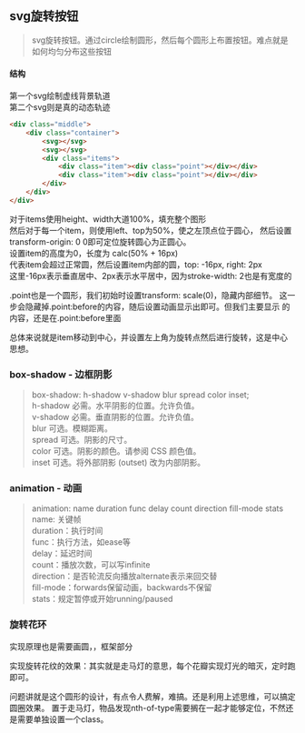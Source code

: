 <!--
https://ae01.alicdn.com/kf/H7dacf3be3084475ca8ed15daa2f914dej.png
前端
svg旋转按钮
svg旋转按钮。通过circle绘制圆形，然后每个圆形上布置按钮。难点就是如何均匀分布这些按钮
svg旋转按钮。通过circle绘制圆形，然后每个圆形上布置按钮。难点就是如何均匀分布这些按钮
-->

## svg旋转按钮

> svg旋转按钮。通过circle绘制圆形，然后每个圆形上布置按钮。难点就是如何均匀分布这些按钮

#### 结构
第一个svg绘制虚线背景轨道  
第二个svg则是真的动态轨迹  
```html
<div class="middle">
    <div class="container">
        <svg></svg>
        <svg></svg>
        <div class="items">
            <div class="item"><div class="point"></div></div>
            <div class="item"><div class="point"></div></div>
        </div>
    </div>
</div>
```
对于items使用height、width大道100%，填充整个图形  
然后对于每一个item，则使用left、top为50%，使之左顶点位于圆心，
然后设置transform-origin: 0 0即可定位旋转圆心为正圆心。  
设置item的高度为0，长度为 calc(50% + 16px)  
代表item会超过正常圆，然后设置item内部的圆，top: -16px, right: 2px  
这里-16px表示垂直居中、2px表示水平居中，因为stroke-width: 2也是有宽度的

.point也是一个圆形，我们初始时设置transform: scale(0)，隐藏内部细节。
这一步会隐藏掉.point:before的内容，随后设置动画显示出即可。但我们主要显示
的内容，还是在.point:before里面

总体来说就是item移动到中心，并设置左上角为旋转点然后进行旋转，这是中心思想。

### box-shadow - 边框阴影
> box-shadow: h-shadow v-shadow blur spread color inset;  
h-shadow	必需。水平阴影的位置。允许负值。  
v-shadow	必需。垂直阴影的位置。允许负值。  
blur	可选。模糊距离。  
spread	可选。阴影的尺寸。  
color	可选。阴影的颜色。请参阅 CSS 颜色值。  
inset	可选。将外部阴影 (outset) 改为内部阴影。

###  animation - 动画
> animation: name duration func delay count direction fill-mode stats  
> name: 关键帧  
> duration：执行时间  
> func：执行方法，如ease等  
> delay：延迟时间  
> count：播放次数，可以写infinite  
> direction：是否轮流反向播放alternate表示来回交替  
> fill-mode：forwards保留动画，backwards不保留  
> stats：规定暂停或开始running/paused

### 旋转花环
实现原理也是需要画圆，，框架部分  
 
实现旋转花纹的效果：其实就是走马灯的意思，每个花瓣实现灯光的暗灭，定时跑即可。  

问题讲就是这个圆形的设计，有点令人费解，难搞。还是利用上述思维，可以搞定圆圈效果。
置于走马灯，物品发现nth-of-type需要搁在一起才能够定位，不然还是需要单独设置一个class。
